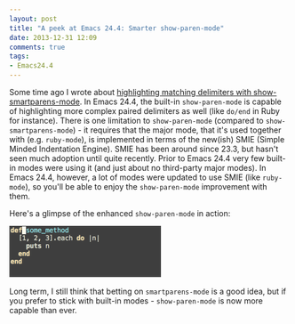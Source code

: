 ```yaml
---
layout: post
title: "A peek at Emacs 24.4: Smarter show-paren-mode"
date: 2013-12-31 12:09
comments: true
tags:
- Emacs24.4
---
```


Some time ago I wrote about
[highlighting matching delimiters with show-smartparens-mode](http://emacsredux.com/blog/2013/11/01/highlight-matching-delimiters-with-smartparens/). In
Emacs 24.4, the built-in `show-paren-mode` is capable of highlighting
more complex paired delimiters as well (like `do/end` in Ruby for
instance). There is one limitation to `show-paren-mode` (compared to
`show-smartparens-mode`) - it requires that the major mode, that it's
used together with (e.g. `ruby-mode`), is implemented in terms of the
new(ish) SMIE (Simple Minded Indentation Engine). SMIE has been around
since 23.3, but hasn't seen much adoption until quite recently. Prior
to Emacs 24.4 very few built-in modes were using it (and just about no
third-party major modes). In Emacs 24.4, however, a lot of modes were
updated to use SMIE (like `ruby-mode`), so you'll be able to enjoy the
`show-paren-mode` improvement with them.

Here's a glimpse of the enhanced `show-paren-mode` in action:

![show-paren-mode](/assets/images/show-paren-mode.gif)

Long term, I still think that betting on `smartparens-mode` is a good idea, but if
you prefer to stick with built-in modes - `show-paren-mode` is now more capable than ever.
